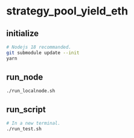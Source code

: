 # strategy_pool_yield_eth

## initialize

```bash
# Nodejs 18 recommanded.
git submodule update --init
yarn
```

## run_node

```
./run_localnode.sh
```

## run_script

```bash
# In a new terminal.
./run_test.sh
```
